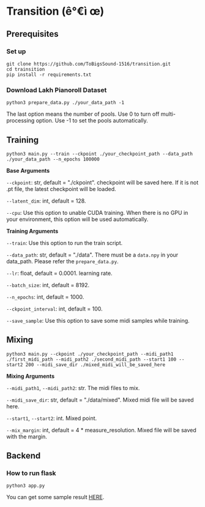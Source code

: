 # Transition (ê°€ì œ)
## Prerequisites
### Set up
```
git clone https://github.com/ToBigsSound-1516/transition.git
cd trainsition
pip install -r requirements.txt
```

### Download Lakh Pianoroll Dataset
```
python3 prepare_data.py ./your_data_path -1
```
The last option means the number of pools. Use 0 to turn off multi-processing option. Use -1 to set the pools automatically.
## Training
```
python3 main.py --train --ckpoint ./your_checkpoint_path --data_path ./your_data_path --n_epochs 100000
```

**Base Arguments**

`--ckpoint`: str, default = "./ckpoint". checkpoint will be saved here. If it is not .pt file, the latest checkpoint will be loaded.

`--latent_dim`: int, default = 128.

`--cpu`: Use this option to unable CUDA training. When there is no GPU in your environment, this option will be used automatically.


**Training Arguments**

`--train`: Use this option to run the train script.

`--data_path`: str, default = "./data". There must be a `data.npy` in your data_path. Please refer the `prepare_data.py`.

`--lr`: float, default = 0.0001. learning rate.

`--batch_size`: int, default = 8192.

`--n_epochs`: int, default = 1000. 

`--ckpoint_interval`: int, default = 100.

`--save_sample`: Use this option to save some midi samples while training.

## Mixing
```
python3 main.py --ckpoint ./your_checkpoint_path --midi_path1 ./first_midi_path --midi_path2 ./second_midi_path --start1 100 --start2 200 --midi_save_dir ./mixed_midi_will_be_saved_here
```

**Mixing Arguments**

`--midi_path1`, `--midi_path2`: str. The midi files to mix.

`--midi_save_dir`: str, default = "./data/mixed". Mixed midi file will be saved here.

`--start1`, `--start2`: int. Mixed point.

`--mix_margin`: int, default = 4 * measure_resolution. Mixed file will be saved with the margin.

## Backend

### How to run flask
```
python3 app.py
```
You can get some sample result [HERE](http://101.101.217.27:1516/dj).
